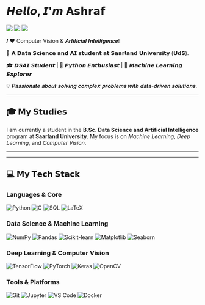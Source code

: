 # 𝙃𝙚𝙡𝙡𝙤, 𝙄'𝙢 𝗔𝘀𝗵𝗿𝗮𝗳

[![](https://img.shields.io/badge/-GitHub-%23181717?style=flat-square&logo=github&logoColor=white)](https://github.com/[Officalashraf])
[![](https://img.shields.io/badge/-LinkedIn-%230077B5?style=flat-square&logo=linkedin&logoColor=white)](https://www.linkedin.com/in/ashraf-salih-210ab320a)
[![](https://img.shields.io/badge/-Email-D14836?style=flat-square&logo=gmail&logoColor=white)](mailto:aschrf.13@gmail.com)


𝑰 ❤️ Computer Vision & 𝑨𝒓𝒕𝒊𝒇𝒊𝒄𝒊𝒂𝒍 𝑰𝒏𝒕𝒆𝒍𝒍𝒊𝒈𝒆𝒏𝒄𝒆!

🧠 𝗔 𝗗𝗮𝘁𝗮 𝗦𝗰𝗶𝗲𝗻𝗰𝗲 𝗮𝗻𝗱 𝗔𝗜 𝘀𝘁𝘂𝗱𝗲𝗻𝘁 𝗮𝘁 𝗦𝗮𝗮𝗿𝗹𝗮𝗻𝗱 𝗨𝗻𝗶𝘃𝗲𝗿𝘀𝗶𝘁𝘆 (𝗨𝗱𝗦).

🎓 𝘿𝙎𝘼𝙄 𝙎𝙩𝙪𝙙𝙚𝙣𝙩 | 🐍 𝙋𝙮𝙩𝙝𝙤𝙣 𝙀𝙣𝙩𝙝𝙪𝙨𝙞𝙖𝙨𝙩 | 🤖 𝙈𝙖𝙘𝙝𝙞𝙣𝙚 𝙇𝙚𝙖𝙧𝙣𝙞𝙣𝙜 𝙀𝙭𝙥𝙡𝙤𝙧𝙚𝙧

💡 𝑷𝒂𝒔𝒔𝒊𝒐𝒏𝒂𝒕𝒆 𝒂𝒃𝒐𝒖𝒕 𝒔𝒐𝒍𝒗𝒊𝒏𝒈 𝒄𝒐𝒎𝒑𝒍𝒆𝒙 𝒑𝒓𝒐𝒃𝒍𝒆𝒎𝒔 𝒘𝒊𝒕𝒉 𝒅𝒂𝒕𝒂-𝒅𝒓𝒊𝒗𝒆𝒏 𝒔𝒐𝒍𝒖𝒕𝒊𝒐𝒏𝒔.

---

## 🎓 𝗠𝘆 𝗦𝘁𝘂𝗱𝗶𝗲𝘀
I am currently a student in the **B.Sc. Data Science and Artificial Intelligence** program at **Saarland University**. My focus is on *Machine Learning*, *Deep Learning*, and *Computer Vision*.

---


---

## 💻 𝗠𝘆 𝗧𝗲𝗰𝗵 𝗦𝘁𝗮𝗰𝗸

### Languages & Core
![Python](https://img.shields.io/badge/-Python-3776AB?style=flat-square&logo=python&logoColor=white)
![C](https://img.shields.io/badge/-C-A8B9CC?style=flat-square&logo=c&logoColor=black)
![SQL](https://img.shields.io/badge/-SQL-4479A1?style=flat-square&logo=postgresql&logoColor=white)
![LaTeX](https://img.shields.io/badge/-LaTeX-008080?style=flat-square&logo=latex&logoColor=white)

### Data Science & Machine Learning
![NumPy](https://img.shields.io/badge/-NumPy-013243?style=flat-square&logo=numpy&logoColor=white)
![Pandas](https://img.shields.io/badge/-Pandas-150458?style=flat-square&logo=pandas&logoColor=white)
![Scikit-learn](https://img.shields.io/badge/-Scikit--learn-F7931E?style=flat-square&logo=scikit-learn&logoColor=white)
![Matplotlib](https://img.shields.io/badge/-Matplotlib-3776AB?style=flat-square&logo=matplotlib&logoColor=white)
![Seaborn](https://img.shields.io/badge/-Seaborn-88d4df?style=flat-square&logo=seaborn&logoColor=000000)

### Deep Learning & Computer Vision
![TensorFlow](https://img.shields.io/badge/-TensorFlow-FF6F00?style=flat-square&logo=tensorflow&logoColor=white)
![PyTorch](https://img.shields.io/badge/-PyTorch-EE4C2C?style=flat-square&logo=pytorch&logoColor=white)
![Keras](https://img.shields.io/badge/-Keras-D00000?style=flat-square&logo=keras&logoColor=white)
![OpenCV](https://img.shields.io/badge/-OpenCV-5C3EE8?style=flat-square&logo=opencv&logoColor=white)

### Tools & Platforms
![Git](https://img.shields.io/badge/-Git-%23F05032?style=flat-square&logo=git&logoColor=%23ffffff)
![Jupyter](https://img.shields.io/badge/-Jupyter-F37626?style=flat-square&logo=jupyter&logoColor=white)
![VS Code](https://img.shields.io/badge/-VSCode-%23007ACC?style=flat-square&logo=visual-studio-code)
![Docker](https://img.shields.io/badge/-Docker-2496ED?style=flat-square&logo=docker&logoColor=white)
